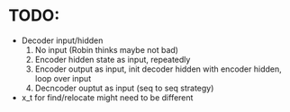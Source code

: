 # TODO:
- Decoder input/hidden
    1. No input (Robin thinks maybe not bad) 
    2. Encoder hidden state as input, repeatedly
    3. Encoder output as input, init decoder hidden with encoder hidden, loop over input
    4. Decncoder ouptut as input (seq to seq strategy)
- x_t for find/relocate might need to be different
